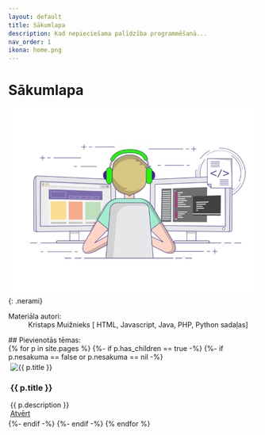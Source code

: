 ```yaml
---
layout: default
title: Sākumlapa
description: Kad nepieciešama palīdzība programmēšanā...
nav_order: 1
ikona: home.png
---
```


# Sākumlapa



![example image](/media/landinggifs.gif){: .nerami}

<dl>
    <dt>Materiāla autori:</dt>
    <dd>Kristaps Muižnieks [ HTML, Javascript, Java, PHP, Python sadaļas] </dd>
</dl>
## Pievienotās tēmas:
<div class="row">
{% for p in site.pages %}    
    {%- if p.has_children == true -%}
        {%- if p.nesakuma == false or  p.nesakuma == nil -%}
            <div class="d-flex">
                 <div class="card" style="width: 10rem; margin:2px;padding:2px">
                    <img class="card-img-top nerami mx-auto d-block  img-fluid" src="/media/{{ p.ikona }}"  alt="{{ p.title }}">
                    <div class="card-body d-flex flex-column text-justify text-center">
                        <h3 class="card-title mt-auto font-weight-bold ">{{ p.title }}</h3>
                    </div>
                    <div class="urli">
                      {{ p.description }}
                      <br><a href="{{ p.url | absolute_url }}" class="card-link">Atvērt</a>
                    </div>
                </div> 
            </div> 
        {%- endif -%}
      {%- endif -%}
{% endfor %}
 